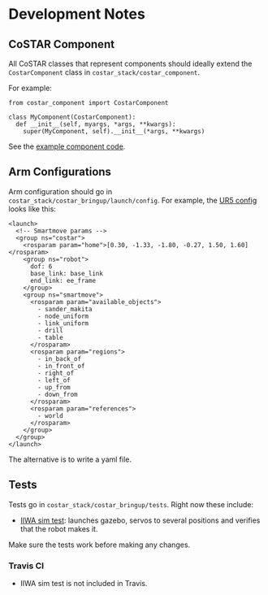 
# Development Notes

## CoSTAR Component

All CoSTAR classes that represent components should ideally extend the `CostarComponent` class in `costar_stack/costar_component`.

For example:
```
from costar_component import CostarComponent

class MyComponent(CostarComponent):
  def __init__(self, myargs, *args, **kwargs):
    super(MyComponent, self).__init__(*args, **kwargs)
```

See the [example component code](costar_component/example_component.py).

## Arm Configurations

Arm configuration should go in `costar_stack/costar_bringup/launch/config`. For example, the [UR5 config](costar_bringup/launch/config/ur5.launch) looks like this:
```
<launch>
  <!-- Smartmove params -->
  <group ns="costar">
    <rosparam param="home">[0.30, -1.33, -1.80, -0.27, 1.50, 1.60]</rosparam>
    <group ns="robot">
      dof: 6
      base_link: base_link
      end_link: ee_frame
    </group>
    <group ns="smartmove">
      <rosparam param="available_objects">
        - sander_makita
        - node_uniform
        - link_uniform
        - drill
        - table
      </rosparam>
      <rosparam param="regions">
        - in_back_of
        - in_front_of
        - right_of
        - left_of
        - up_from
        - down_from
      </rosparam>
      <rosparam param="references">
        - world
      </rosparam>
    </group>
  </group>
</launch>
```

The alternative is to write a yaml file.

## Tests

Tests go in `costar_stack/costar_bringup/tests`. Right now these include:
  - [IIWA sim test](costar_bringup/tests/iiwa_test.py): launches gazebo, servos to several positions and verifies that the robot makes it.


Make sure the tests work before making any changes.

### Travis CI

  - IIWA sim test is not included in Travis.